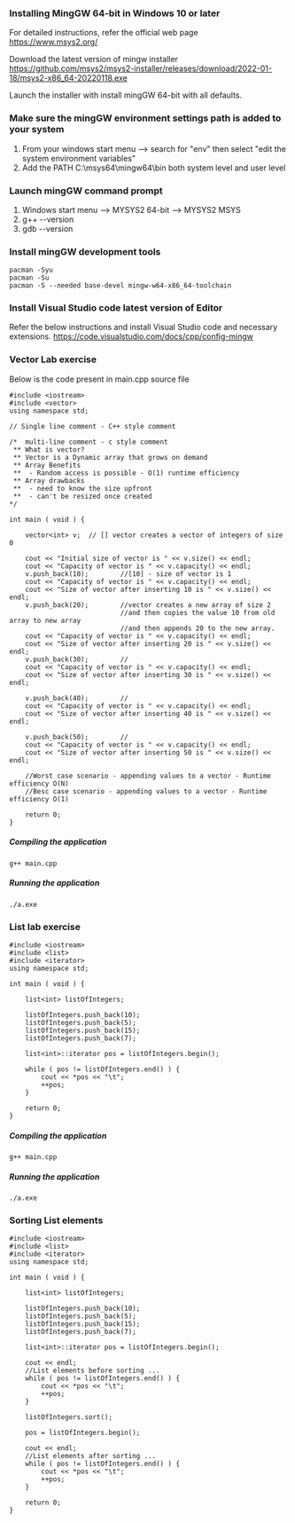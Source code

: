 ### Installing MingGW 64-bit in Windows 10 or later
For detailed instructions, refer the official web page https://www.msys2.org/

Download the latest version of mingw installer https://github.com/msys2/msys2-installer/releases/download/2022-01-18/msys2-x86_64-20220118.exe

Launch the installer with install mingGW 64-bit with all defaults.

### Make sure the mingGW environment settings path is added to your system
1. From your windows start menu --> search for "env" then select "edit the system environment variables"
2. Add the PATH C:\msys64\mingw64\bin both system level and user level

### Launch mingGW command prompt
1. Windows start menu --> MYSYS2 64-bit --> MYSYS2 MSYS
2. g++ --version
3. gdb --version

### Install mingGW development tools
```
pacman -Syu
pacman -Su
pacman -S --needed base-devel mingw-w64-x86_64-toolchain
```
### Install Visual Studio code latest version of Editor
Refer the below instructions and install Visual Studio code and necessary extensions.
https://code.visualstudio.com/docs/cpp/config-mingw


### Vector Lab exercise
Below is the code present in main.cpp source file

```
#include <iostream>
#include <vector>
using namespace std;

// Single line comment - C++ style comment

/*  multi-line comment - c style comment
 ** What is vector?
 ** Vector is a Dynamic array that grows on demand
 ** Array Benefits
 **  - Random access is possible - O(1) runtime efficiency
 ** Array drawbacks
 **  - need to know the size upfront 
 **  - can't be resized once created
*/

int main ( void ) {

    vector<int> v;  // [] vector creates a vector of integers of size 0

    cout << "Initial size of vector is " << v.size() << endl;
    cout << "Capacity of vector is " << v.capacity() << endl;
    v.push_back(10);        //[10] - size of vector is 1
    cout << "Capacity of vector is " << v.capacity() << endl;
    cout << "Size of vector after inserting 10 is " << v.size() << endl;
    v.push_back(20);        //vector creates a new array of size 2 
                            //and then copies the value 10 from old array to new array 
                            //and then appends 20 to the new array. 
    cout << "Capacity of vector is " << v.capacity() << endl;
    cout << "Size of vector after inserting 20 is " << v.size() << endl;
    v.push_back(30);        //
    cout << "Capacity of vector is " << v.capacity() << endl;
    cout << "Size of vector after inserting 30 is " << v.size() << endl;

    v.push_back(40);        //
    cout << "Capacity of vector is " << v.capacity() << endl;
    cout << "Size of vector after inserting 40 is " << v.size() << endl;

    v.push_back(50);        //
    cout << "Capacity of vector is " << v.capacity() << endl;
    cout << "Size of vector after inserting 50 is " << v.size() << endl;

    //Worst case scenario - appending values to a vector - Runtime efficiency O(N)
    //Besc case scenario - appending values to a vector - Runtime efficiency O(1)

    return 0;
}
```

##### Compiling the application
```
g++ main.cpp
```

##### Running the application
```
./a.exe
```

### List lab exercise
```
#include <iostream>
#include <list>
#include <iterator>
using namespace std;

int main ( void ) {

    list<int> listOfIntegers;

    listOfIntegers.push_back(10);
    listOfIntegers.push_back(5);
    listOfIntegers.push_back(15);
    listOfIntegers.push_back(7);

    list<int>::iterator pos = listOfIntegers.begin(); 

    while ( pos != listOfIntegers.end() ) {
        cout << *pos << "\t";
        ++pos; 
    }

    return 0;
}
```

##### Compiling the application
```
g++ main.cpp
```

##### Running the application
```
./a.exe
```

### Sorting List elements
```
#include <iostream>
#include <list>
#include <iterator>
using namespace std;

int main ( void ) {

    list<int> listOfIntegers;

    listOfIntegers.push_back(10);
    listOfIntegers.push_back(5);
    listOfIntegers.push_back(15);
    listOfIntegers.push_back(7);

    list<int>::iterator pos = listOfIntegers.begin(); 

    cout << endl;
    //List elements before sorting ...
    while ( pos != listOfIntegers.end() ) {
        cout << *pos << "\t";
        ++pos; 
    }

    listOfIntegers.sort();

    pos = listOfIntegers.begin();

    cout << endl;
    //List elements after sorting ...
    while ( pos != listOfIntegers.end() ) {
        cout << *pos << "\t";
        ++pos; 
    }

    return 0;
}
```
